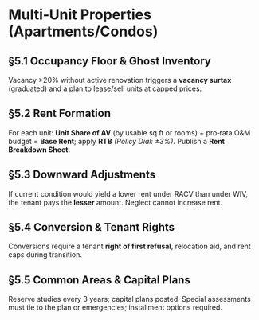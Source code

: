# Multi‑Unit Properties (Apartments/Condos)

## §5.1 Occupancy Floor & Ghost Inventory
Vacancy >20% without active renovation triggers a **vacancy surtax** (graduated) and a plan to lease/sell units at capped prices.

## §5.2 Rent Formation
For each unit: **Unit Share of AV** (by usable sq ft or rooms) + pro‑rata O&M budget = **Base Rent**; apply **RTB** *(Policy Dial: ±3%)*. Publish a **Rent Breakdown Sheet**.

## §5.3 Downward Adjustments
If current condition would yield a lower rent under RACV than under WIV, the tenant pays the **lesser** amount. Neglect cannot increase rent.

## §5.4 Conversion & Tenant Rights
Conversions require a tenant **right of first refusal**, relocation aid, and rent caps during transition.

## §5.5 Common Areas & Capital Plans
Reserve studies every 3 years; capital plans posted. Special assessments must tie to the plan or emergencies; installment options required.
